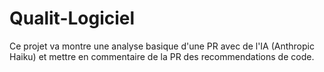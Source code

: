 # Qualit-Logiciel

Ce projet va montre une analyse basique d'une PR avec de l'IA (Anthropic Haiku) et mettre en commentaire de la PR des recommendations de code.
